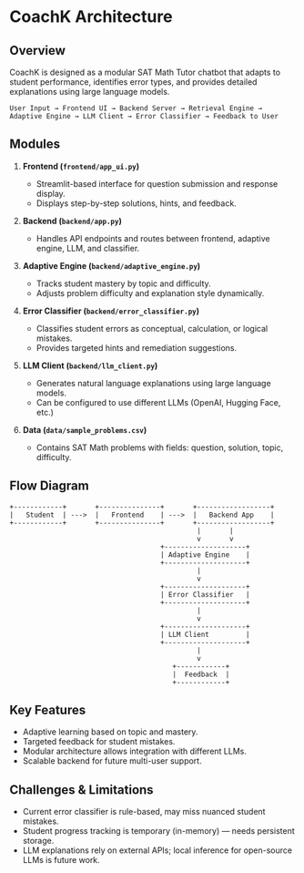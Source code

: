 # CoachK Architecture

## Overview

CoachK is designed as a modular SAT Math Tutor chatbot that adapts to student performance, identifies error types, and provides detailed explanations using large language models.

```
User Input → Frontend UI → Backend Server → Retrieval Engine → Adaptive Engine → LLM Client → Error Classifier → Feedback to User
```

## Modules

1. **Frontend (`frontend/app_ui.py`)**  
   - Streamlit-based interface for question submission and response display.  
   - Displays step-by-step solutions, hints, and feedback.

2. **Backend (`backend/app.py`)**  
   - Handles API endpoints and routes between frontend, adaptive engine, LLM, and classifier.  

3. **Adaptive Engine (`backend/adaptive_engine.py`)**  
   - Tracks student mastery by topic and difficulty.  
   - Adjusts problem difficulty and explanation style dynamically.

4. **Error Classifier (`backend/error_classifier.py`)**  
   - Classifies student errors as conceptual, calculation, or logical mistakes.  
   - Provides targeted hints and remediation suggestions.

5. **LLM Client (`backend/llm_client.py`)**  
   - Generates natural language explanations using large language models.  
   - Can be configured to use different LLMs (OpenAI, Hugging Face, etc.)

6. **Data (`data/sample_problems.csv`)**  
   - Contains SAT Math problems with fields: question, solution, topic, difficulty.

## Flow Diagram

```
+------------+       +---------------+       +------------------+
|   Student  | --->  |   Frontend    | --->  |   Backend App    |
+------------+       +---------------+       +------------------+
                                              |       |
                                              v       v
                                     +--------------------+
                                     | Adaptive Engine    |
                                     +--------------------+
                                              |
                                              v
                                     +--------------------+
                                     | Error Classifier   |
                                     +--------------------+
                                              |
                                              v
                                     +--------------------+
                                     | LLM Client         |
                                     +--------------------+
                                              |
                                              v
                                        +------------+
                                        |  Feedback  |
                                        +------------+
```

## Key Features

- Adaptive learning based on topic and mastery.  
- Targeted feedback for student mistakes.  
- Modular architecture allows integration with different LLMs.  
- Scalable backend for future multi-user support.

## Challenges & Limitations

- Current error classifier is rule-based, may miss nuanced student mistakes.  
- Student progress tracking is temporary (in-memory) — needs persistent storage.  
- LLM explanations rely on external APIs; local inference for open-source LLMs is future work.
